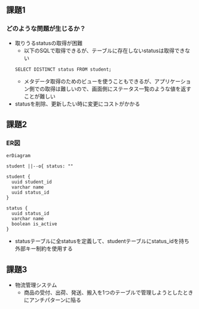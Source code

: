 ## 課題1
### どのような問題が生じるか？
- 取りうるstatusの取得が困難
  - 以下のSQLで取得できるが、テーブルに存在しないstatusは取得できない
  ```
  SELECT DISTINCT status FROM student;
  ```
  - メタデータ取得のためのビューを使うこともできるが、アプリケーション側での取得は難しいので、画面側にステータス一覧のような値を返すことが難しい
- statusを削除、更新したい時に変更にコストがかかる

## 課題2
### ER図
```mermaid
erDiagram

student ||--o{ status: ""

student {
  uuid student_id
  varchar name
  uuid status_id
}

status {
  uuid status_id
  varchar name
  boolean is_active
}

```

- statusテーブルに全statusを定義して、studentテーブルにstatus_idを持ち外部キー制約を使用する
## 課題3
- 物流管理システム
  - 商品の受付、出荷、発送、搬入を1つのテーブルで管理しようとしたときにアンチパターンに陥る
